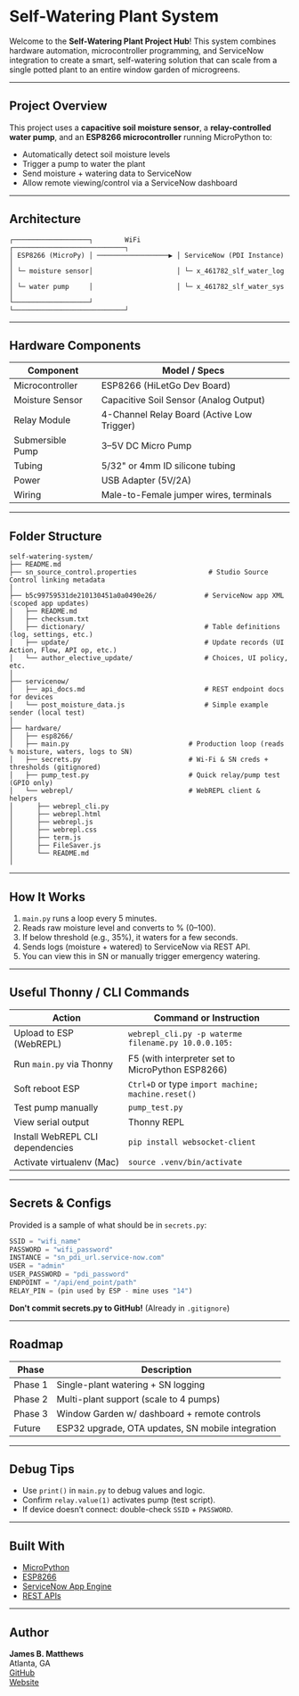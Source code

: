 # Self-Watering Plant System

Welcome to the **Self-Watering Plant Project Hub**! This system combines hardware automation, microcontroller programming, and ServiceNow integration to create a smart, self-watering solution that can scale from a single potted plant to an entire window garden of microgreens.

---

## Project Overview

This project uses a **capacitive soil moisture sensor**, a **relay-controlled water pump**, and an **ESP8266 microcontroller** running MicroPython to:

- Automatically detect soil moisture levels
- Trigger a pump to water the plant
- Send moisture + watering data to ServiceNow
- Allow remote viewing/control via a ServiceNow dashboard

---

## Architecture

```plaintext
┌───────────────────┐        WiFi         ┌────────────────────────────┐
│ ESP8266 (MicroPy) │ ──────────────────▶ │ ServiceNow (PDI Instance)  │
│ └─ moisture sensor│                     │ └─ x_461782_slf_water_log  │
│ └─ water pump     │                     │ └─ x_461782_slf_water_sys  │
└───────────────────┘                     └────────────────────────────┘
```

---

## Hardware Components

| Component            | Model / Specs                             |
|----------------------|--------------------------------------------|
| Microcontroller      | ESP8266 (HiLetGo Dev Board)                |
| Moisture Sensor      | Capacitive Soil Sensor (Analog Output)     |
| Relay Module         | 4-Channel Relay Board (Active Low Trigger) |
| Submersible Pump     | 3–5V DC Micro Pump                          |
| Tubing               | 5/32" or 4mm ID silicone tubing             |
| Power                | USB Adapter (5V/2A)                         |
| Wiring               | Male-to-Female jumper wires, terminals     |

---

## Folder Structure

```plaintext
self-watering-system/
├── README.md
├── sn_source_control.properties                  # Studio Source Control linking metadata
│
├── b5c99759531de210130451a0a0490e26/            # ServiceNow app XML (scoped app updates)
│   ├── README.md
│   ├── checksum.txt
│   ├── dictionary/                              # Table definitions (log, settings, etc.)
│   ├── update/                                  # Update records (UI Action, Flow, API op, etc.)
│   └── author_elective_update/                  # Choices, UI policy, etc.
│
├── servicenow/
│   ├── api_docs.md                              # REST endpoint docs for devices
│   └── post_moisture_data.js                    # Simple example sender (local test)
│
├── hardware/
│   ├── esp8266/
│   ├── main.py                              # Production loop (reads % moisture, waters, logs to SN)
│   ├── secrets.py                           # Wi-Fi & SN creds + thresholds (gitignored)
│   ├── pump_test.py                         # Quick relay/pump test (GPIO only)
│   └── webrepl/                             # WebREPL client & helpers
│      ├── webrepl_cli.py
│      ├── webrepl.html
│      ├── webrepl.js
│      ├── webrepl.css
│      ├── term.js
│      ├── FileSaver.js
│      └── README.md
│   
```

---

## How It Works

1. `main.py` runs a loop every 5 minutes.
2. Reads raw moisture level and converts to % (0–100).
3. If below threshold (e.g., 35%), it waters for a few seconds.
4. Sends logs (moisture + watered) to ServiceNow via REST API.
5. You can view this in SN or manually trigger emergency watering.

---

## Useful Thonny / CLI Commands

| Action                            | Command or Instruction |
|----------------------------------|-------------------------|
| Upload to ESP (WebREPL)          | `webrepl_cli.py -p waterme filename.py 10.0.0.105:` |
| Run `main.py` via Thonny         | F5 (with interpreter set to MicroPython ESP8266) |
| Soft reboot ESP                  | `Ctrl+D` or type `import machine; machine.reset()` |
| Test pump manually               | `pump_test.py` |
| View serial output               | Thonny REPL |
| Install WebREPL CLI dependencies| `pip install websocket-client` |
| Activate virtualenv (Mac)       | `source .venv/bin/activate` |

---

## Secrets & Configs

Provided is a sample of what should be in `secrets.py`:

```python
SSID = "wifi_name"
PASSWORD = "wifi_password"
INSTANCE = "sn_pdi_url.service-now.com"
USER = "admin"
USER_PASSWORD = "pdi_password"
ENDPOINT = "/api/end_point/path"
RELAY_PIN = (pin used by ESP - mine uses "14")
```
**Don't commit secrets.py to GitHub!** (Already in `.gitignore`)

---

## Roadmap

| Phase | Description |
|-------|-------------|
| Phase 1 | Single-plant watering + SN logging |
| Phase 2 | Multi-plant support (scale to 4 pumps) |
| Phase 3 | Window Garden w/ dashboard + remote controls |
| Future | ESP32 upgrade, OTA updates, SN mobile integration |

---

## Debug Tips

- Use `print()` in `main.py` to debug values and logic.
- Confirm `relay.value(1)` activates pump (test script).
- If device doesn’t connect: double-check `SSID` + `PASSWORD`.

---

## Built With

- [MicroPython](https://micropython.org/)
- [ESP8266](https://www.espressif.com/en/products/socs/esp8266)
- [ServiceNow App Engine](https://developer.servicenow.com/)
- [REST APIs](https://developer.servicenow.com/dev.do#!/reference/api)

---

## Author

**James B. Matthews**  
Atlanta, GA  
[GitHub](https://github.com/jamesbmatthews)  
[Website](https://jamesbmatthews.tech/)
